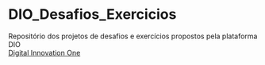 # DIO_Desafios_Exercicios
Repositório dos projetos de desafios e exercícios propostos pela plataforma DIO<br>
[Digital Innovation One](https://web.dio.me)

